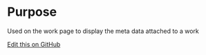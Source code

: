 # Purpose

Used on the work page to display the meta data attached to a work

[Edit this on GitHub](https://github.com/wellcometrust/wellcomecollection.org/edit/master/common/views/components/MetaUnit/README.md)
